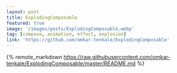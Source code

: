 ```yaml
---
layout: post
title: ExplodingComposable
featured: true
image: '/images/posts/ExplodingComposable.webp'
tag: [compose, animation, effect, explosion]
link: 'https://github.com/omkar-tenkale/ExplodingComposable'
---
```


{% remote_markdown https://raw.githubusercontent.com/omkar-tenkale/ExplodingComposable/master/README.md %}